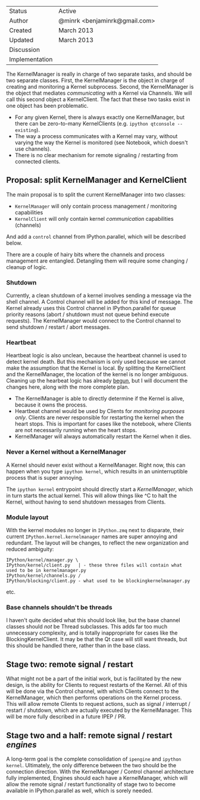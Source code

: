<table>
<tr><td> Status </td><td> Active </td></tr>
<tr><td> Author </td><td> @minrk &lt;benjaminrk@gmail.com&gt;</td></tr>
<tr><td> Created </td><td> March 2013</td></tr>
<tr><td> Updated </td><td> March 2013</td></tr>
<tr><td> Discussion </td><td> </td></tr>
<tr><td> Implementation </td><td> </td></tr>
</table>

The KernelManager is really in charge of two separate tasks,
and should be two separate classes.
First, the KernelManager is the object in charge of creating and monitoring
a Kernel subprocess.
Second, the KernelManager is the object that mediates *communicating* with a Kernel via Channels.
We will call this second object a KernelClient.
The fact that these two tasks exist in one object has been problematic.

- For any given Kernel, there is always exactly one KernelManager,
  but there can be zero-to-many KernelClients (e.g. `ipython qtconsole --existing`).
- The way a process communicates with a Kernel may vary,
  without varying the way the Kernel is monitored (see Notebook, which doesn't use channels).
- There is no clear mechanism for remote signaling / restarting from connected clients.


## Proposal: split KernelManager and KernelClient

The main proposal is to split the current KernelManager into two classes:

- `KernelManager` will only contain process management / monitoring capabilities
- `KernelClient` will only contain kernel *communication* capabilities (channels)

And add a `control` channel from IPython.parallel, which will be described below.

There are a couple of hairy bits where the channels and process management are entangled.
Detangling them will require some changing / cleanup of logic.


### Shutdown

Currently, a clean shutdown of a kernel involves sending a message via the shell channel.
A Control channel will be added for this kind of message.
The Kernel already uses this Control channel in IPython.parallel
for queue priority reasons (abort / shutdown must not queue behind execute requests).
The KernelManager would connect to the Control channel to send shutdown / restart / abort messages.


### Heartbeat

Heartbeat logic is also unclean, because the heartbeat channel is used to detect kernel death.
But this mechanism is only used because we cannot make the assumption that the Kernel is local.
By splitting the KernelClient and the KernelManager,
the location of the kernel is no longer ambiguous.
Cleaning up the hearbeat logic has already [begun](https://github.com/ipython/ipython/pull/2873),
but I will document the changes here, along with the more complete plan.

- The KernelManager is able to directly determine if the Kernel is alive,
  because it owns the process.
- Heartbeat channel would be used by Clients for *monitoring purposes only*.
  Clients are never responsible for restarting the kernel when the heart stops.
  This is important for cases like the notebook, where Clients are not necessarily running when the heart stops.
- KernelManager will always automatically restart the Kernel when it dies.


### Never a Kernel without a KernelManager

A Kernel should never exist without a KernelManager.
Right now, this can happen when you type `ipython kernel`,
which results in an uninterruptible process that is super annoying.

The `ipython kernel` entrypoint should directly start a *KernelManager*,
which in turn starts the actual kernel.
This will allow things like ^C to halt the Kernel,
without having to send shutdown messages from Clients.

### Module layout

With the kernel modules no longer in `IPython.zmq` next to disparate,
their current `IPython.kernel.kernelmanager` names are super annoying and redundant.
The layout will be changes, to reflect the new organization and reduced ambiguity:

```
IPython/kernel/manager.py \
IPython/kernel/client.py   | - these three files will contain what used to be in kernelmanager.py
IPython/kernel/channels.py /
IPython/blocking/client.py - what used to be blockingkernelmanager.py
```

etc.

### Base channels shouldn't be threads

I haven't quite decided what this should look like,
but the base channel classes should *not* be Thread subclasses.
This adds far too much unnecessary complexity,
and is totally inappropriate for cases like the BlockingKernelClient.
It may be that the Qt case will still want threads,
but this should be handled there, rather than in the base class.

## Stage two: remote signal / restart

What might not be a part of the initial work,
but is facilitated by the new design,
is the ability for Clients to request restarts of the Kernel.
All of this will be done via the Control channel,
with which Clients connect to the KernelManager,
which then performs operations on the Kernel process.
This will allow remote Clients to request actions,
such as signal / interrupt / restart / shutdown,
which are actually executed by the KernelManager.
This will be more fully described in a future IPEP / PR.


## Stage two and a half: remote signal / restart *engines*

A long-term goal is the complete consolidation of `ipengine` and `ipython kernel`.
Ultimately, the only difference between the two should be the connection direction.
With the KernelManager / Control channel architecture fully implemented,
Engines should each have a KernelManager,
which will allow the remote signal / restart functionality of stage two to become available
in IPython.parallel as well, which is sorely needed.